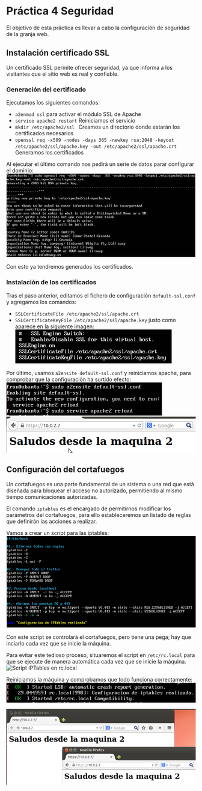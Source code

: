 # Práctica 4 Seguridad

El objetivo de esta práctica es llevar a cabo la configuración de seguridad de la granja web.

## Instalación certificado SSL
Un certificado SSL permite ofrecer seguridad, ya que informa a los visitantes que el sitio web es real y confiable.

### Generación del certificado
Ejecutamos los siguientes comandos:

- ``` a2enmod ssl ``` para activar el módulo SSL de Apache
- ``` service apache2 restart ``` Reiniciamos el servicio
- ``` mkdir /etc/apache2/ssl  ``` Creamos un directorio donde estarán los certificados necesarios
- ``` openssl req -x509 -nodes -days 365 -newkey rsa:2048 -keyout /etc/apache2/ssl/apache.key -out /etc/apache2/ssl/apache.crt ``` Generamos los certificados

Al ejecutar el último comando nos pedirá un serie de datos parar configurar el dominio:
![Datos dominio SSL](./imagenes/datosSSL.png)

Con esto ya tendremos generados los certificados.

### Instalación de los certificados
Tras el paso anterior, editamos el fichero de configuración ```default-ssl.conf``` y agregamos los comandos:
- ``` SSLCertificateFile /etc/apache2/ssl/apache.crt  ``` 
- ``` SSLCertificateKeyFile /etc/apache2/ssl/apache.key ``` 
justo como aparece en la siguiente imagen:
![Instalacion SSL](./imagenes/sslfiles.png)

Por último, usamos ``` a2ensite default-ssl.conf ``` y reiniciamos apache, para comprobar que la configuración ha surtido efecto:
![Activacion SSL](./imagenes/activacionSSL.png)
![SSL finalizado](./imagenes/pruebaAccessoHTTPS.png)


## Configuración del cortafuegos

Un cortafuegos es una parte fundamental de un sistema o una red que está diseñada para bloquear el acceso no autorizado, permitiendo al mismo tiempo comunicaciones autorizadas.

El comando ``` iptables ``` es el encargado de permitirnos modificar los parámetros del cortafuegos, para ello estableceremos un listado de reglas que definirán las acciones a realizar.

Vamos a crear un script para las iptables:
![Script IPTables](./imagenes/scriptIPTables.png)

Con este script se controlará el cortafuegos, pero tiene una pega; hay que inciarlo cada vez que se inicie la máquina.

Para evitar este tedioso proceso, situaremos el script en ``` /etc/rc.local ``` para que se ejecute de manera automática cada vez que se inicie la máquina.
![Script IPTables en rc.local](./imagenes/scriptIPTablesenRClocal.png)

Reiniciamos la máquina y comprobamos que todo funciona correctamente:
![Inicio con iptables gracias a rc.local](./imagenes/comprobacionIPTablesInicio.png)

![Firewall configurado](./imagenes/pruebaFirewall.png)